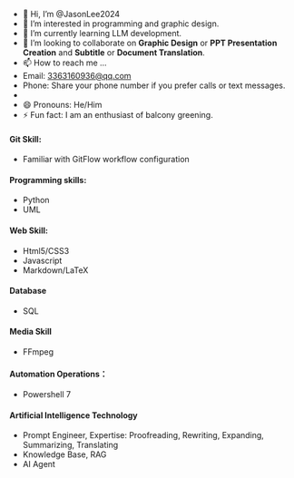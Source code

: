 - 👋 Hi, I’m @JasonLee2024
- 👀 I’m interested in programming and graphic design.
- 🌱 I’m currently learning LLM development.
- 💞️ I’m looking to collaborate on **Graphic Design** or **PPT Presentation Creation** and **Subtitle** or **Document Translation**.
- 📫 How to reach me ...
- Email: 3363160936@qq.com
- Phone: Share your phone number if you prefer calls or text messages.
- 
- 😄 Pronouns: He/Him
- ⚡ Fun fact: I am an enthusiast of balcony greening.

<!---
JasonLee2024/JasonLee2024 is a ✨ special ✨ repository because its `README.md` (this file) appears on your GitHub profile.
You can click the Preview link to take a look at your changes.
--->

#### Git Skill:
* Familiar with GitFlow workflow configuration

#### Programming skills:
* Python
* UML

#### Web Skill:
* Html5/CSS3
* Javascript
* Markdown/LaTeX

#### Database
* SQL

#### Media Skill
* FFmpeg

#### Automation Operations：
* Powershell 7

#### Artificial Intelligence Technology
* Prompt Engineer, Expertise: Proofreading, Rewriting, Expanding, Summarizing, Translating
* Knowledge Base, RAG
* AI Agent

